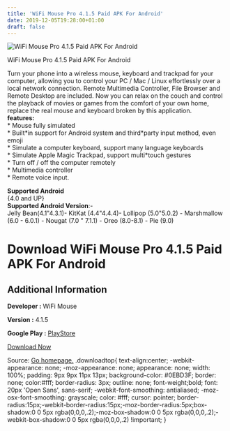 ```yaml
---
title: 'WiFi Mouse Pro 4.1.5 Paid APK For Android'
date: 2019-12-05T19:28:00+01:00
draft: false
---
```


![WiFi Mouse Pro 4.1.5 Paid APK For Android](https://i2.wp.com/apkhome.net/wp-content/uploads/2019/12/WiFi-Mouse-Pro-4.1.5-Paid.png "WiFi Mouse Pro 4.1.5 Paid APK For Android")

  

WiFi Mouse Pro 4.1.5 Paid APK For Android

Turn your phone into a wireless mouse, keyboard and trackpad for your computer, allowing you to control your PC / Mac / Linux effortlessly over a local network connection. Remote Multimedia Controller, File Browser and Remote Desktop are included. Now you can relax on the couch and control the playback of movies or games from the comfort of your own home, replace the real mouse and keyboard broken by this application.  
**features:**  
\* Mouse fully simulated  
\* Built\*in support for Android system and third\*party input method, even emoji  
\* Simulate a computer keyboard, support many language keyboards  
\* Simulate Apple Magic Trackpad, support multi\*touch gestures  
\* Turn off / off the computer remotely  
\* Multimedia controller  
\* Remote voice input.

**Supported Android**  
{4.0 and UP}  
**Supported Android Version**:-  
Jelly Bean(4.1"4.3.1)- KitKat (4.4"4.4.4)- Lollipop (5.0"5.0.2) - Marshmallow (6.0 - 6.0.1) - Nougat (7.0 " 7.1.1) - Oreo (8.0-8.1) - Pie (9.0)

Download WiFi Mouse Pro 4.1.5 Paid APK For Android
==================================================

Additional Information
----------------------

**Developer :** WiFi Mouse

**Version :** 4.1.5

**Google Play :** [PlayStore](https://play.google.com/store/apps/details?id=com.necta.wifimouse)

  

[Download Now](https://store4app.co/post/wifi-mouse-pro-4-1-5-paid-apk-for-android_1575537601)

  
Source: [Go homepage.](https://store4app.co/post/wifi-mouse-pro-4-1-5-paid-apk-for-android_1575537601) .downloadtop{ text-align:center; -webkit-appearance: none; -moz-appearance: none; appearance: none; width: 100%; padding: 9px 9px 11px 13px; background-color: #0EBD3F; border: none; color:#fff; border-radius: 3px; outline: none; font-weight;bold; font: 20px 'Open Sans', sans-serif; -webkit-font-smoothing: antialiased; -moz-osx-font-smoothing: grayscale; color: #fff; cursor: pointer; border-radius:15px;-webkit-border-radius:15px;-moz-border-radius:5px;box-shadow:0 0 5px rgba(0,0,0,.2);-moz-box-shadow:0 0 5px rgba(0,0,0,.2);-webkit-box-shadow:0 0 5px rgba(0,0,0,.2) !important; }